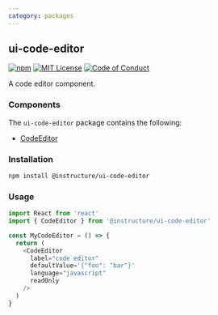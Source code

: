 ```yaml
---
category: packages
---
```


## ui-code-editor

[![npm][npm]][npm-url]
[![MIT License][license-badge]][license]
[![Code of Conduct][coc-badge]][coc]

A code editor component.

### Components

The `ui-code-editor` package contains the following:

- [CodeEditor](#CodeEditor)

### Installation

```sh
npm install @instructure/ui-code-editor
```

### Usage

```js
import React from 'react'
import { CodeEditor } from '@instructure/ui-code-editor'

const MyCodeEditor = () => {
  return (
    <CodeEditor
      label="code editor"
      defaultValue='{"foo": "bar"}'
      language="javascript"
      readOnly
    />
  )
}
```

[npm]: https://img.shields.io/npm/v/@instructure/ui-code-editor.svg
[npm-url]: https://npmjs.com/package/@instructure/ui-code-editor
[license-badge]: https://img.shields.io/npm/l/instructure-ui.svg?style=flat-square
[license]: https://github.com/instructure/instructure-ui/blob/master/LICENSE.md
[coc-badge]: https://img.shields.io/badge/code%20of-conduct-ff69b4.svg?style=flat-square
[coc]: https://github.com/instructure/instructure-ui/blob/master/CODE_OF_CONDUCT.md
